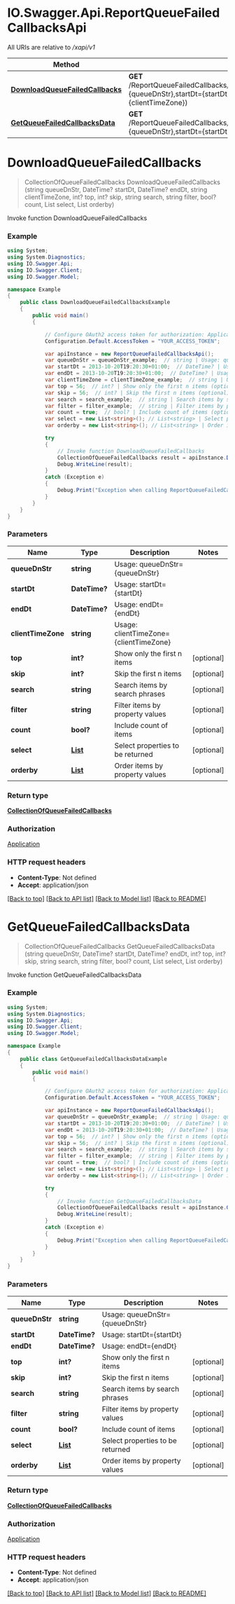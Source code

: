 # IO.Swagger.Api.ReportQueueFailedCallbacksApi

All URIs are relative to */xapi/v1*

Method | HTTP request | Description
------------- | ------------- | -------------
[**DownloadQueueFailedCallbacks**](ReportQueueFailedCallbacksApi.md#downloadqueuefailedcallbacks) | **GET** /ReportQueueFailedCallbacks/Pbx.DownloadQueueFailedCallbacks(queueDnStr&#x3D;{queueDnStr},startDt&#x3D;{startDt},endDt&#x3D;{endDt},clientTimeZone&#x3D;{clientTimeZone}) | Invoke function DownloadQueueFailedCallbacks
[**GetQueueFailedCallbacksData**](ReportQueueFailedCallbacksApi.md#getqueuefailedcallbacksdata) | **GET** /ReportQueueFailedCallbacks/Pbx.GetQueueFailedCallbacksData(queueDnStr&#x3D;{queueDnStr},startDt&#x3D;{startDt},endDt&#x3D;{endDt}) | Invoke function GetQueueFailedCallbacksData

<a name="downloadqueuefailedcallbacks"></a>
# **DownloadQueueFailedCallbacks**
> CollectionOfQueueFailedCallbacks DownloadQueueFailedCallbacks (string queueDnStr, DateTime? startDt, DateTime? endDt, string clientTimeZone, int? top, int? skip, string search, string filter, bool? count, List<string> select, List<string> orderby)

Invoke function DownloadQueueFailedCallbacks

### Example
```csharp
using System;
using System.Diagnostics;
using IO.Swagger.Api;
using IO.Swagger.Client;
using IO.Swagger.Model;

namespace Example
{
    public class DownloadQueueFailedCallbacksExample
    {
        public void main()
        {

            // Configure OAuth2 access token for authorization: Application
            Configuration.Default.AccessToken = "YOUR_ACCESS_TOKEN";

            var apiInstance = new ReportQueueFailedCallbacksApi();
            var queueDnStr = queueDnStr_example;  // string | Usage: queueDnStr={queueDnStr}
            var startDt = 2013-10-20T19:20:30+01:00;  // DateTime? | Usage: startDt={startDt}
            var endDt = 2013-10-20T19:20:30+01:00;  // DateTime? | Usage: endDt={endDt}
            var clientTimeZone = clientTimeZone_example;  // string | Usage: clientTimeZone={clientTimeZone}
            var top = 56;  // int? | Show only the first n items (optional) 
            var skip = 56;  // int? | Skip the first n items (optional) 
            var search = search_example;  // string | Search items by search phrases (optional) 
            var filter = filter_example;  // string | Filter items by property values (optional) 
            var count = true;  // bool? | Include count of items (optional) 
            var select = new List<string>(); // List<string> | Select properties to be returned (optional) 
            var orderby = new List<string>(); // List<string> | Order items by property values (optional) 

            try
            {
                // Invoke function DownloadQueueFailedCallbacks
                CollectionOfQueueFailedCallbacks result = apiInstance.DownloadQueueFailedCallbacks(queueDnStr, startDt, endDt, clientTimeZone, top, skip, search, filter, count, select, orderby);
                Debug.WriteLine(result);
            }
            catch (Exception e)
            {
                Debug.Print("Exception when calling ReportQueueFailedCallbacksApi.DownloadQueueFailedCallbacks: " + e.Message );
            }
        }
    }
}
```

### Parameters

Name | Type | Description  | Notes
------------- | ------------- | ------------- | -------------
 **queueDnStr** | **string**| Usage: queueDnStr&#x3D;{queueDnStr} | 
 **startDt** | **DateTime?**| Usage: startDt&#x3D;{startDt} | 
 **endDt** | **DateTime?**| Usage: endDt&#x3D;{endDt} | 
 **clientTimeZone** | **string**| Usage: clientTimeZone&#x3D;{clientTimeZone} | 
 **top** | **int?**| Show only the first n items | [optional] 
 **skip** | **int?**| Skip the first n items | [optional] 
 **search** | **string**| Search items by search phrases | [optional] 
 **filter** | **string**| Filter items by property values | [optional] 
 **count** | **bool?**| Include count of items | [optional] 
 **select** | [**List<string>**](string.md)| Select properties to be returned | [optional] 
 **orderby** | [**List<string>**](string.md)| Order items by property values | [optional] 

### Return type

[**CollectionOfQueueFailedCallbacks**](CollectionOfQueueFailedCallbacks.md)

### Authorization

[Application](../README.md#Application)

### HTTP request headers

 - **Content-Type**: Not defined
 - **Accept**: application/json

[[Back to top]](#) [[Back to API list]](../README.md#documentation-for-api-endpoints) [[Back to Model list]](../README.md#documentation-for-models) [[Back to README]](../README.md)

<a name="getqueuefailedcallbacksdata"></a>
# **GetQueueFailedCallbacksData**
> CollectionOfQueueFailedCallbacks GetQueueFailedCallbacksData (string queueDnStr, DateTime? startDt, DateTime? endDt, int? top, int? skip, string search, string filter, bool? count, List<string> select, List<string> orderby)

Invoke function GetQueueFailedCallbacksData

### Example
```csharp
using System;
using System.Diagnostics;
using IO.Swagger.Api;
using IO.Swagger.Client;
using IO.Swagger.Model;

namespace Example
{
    public class GetQueueFailedCallbacksDataExample
    {
        public void main()
        {

            // Configure OAuth2 access token for authorization: Application
            Configuration.Default.AccessToken = "YOUR_ACCESS_TOKEN";

            var apiInstance = new ReportQueueFailedCallbacksApi();
            var queueDnStr = queueDnStr_example;  // string | Usage: queueDnStr={queueDnStr}
            var startDt = 2013-10-20T19:20:30+01:00;  // DateTime? | Usage: startDt={startDt}
            var endDt = 2013-10-20T19:20:30+01:00;  // DateTime? | Usage: endDt={endDt}
            var top = 56;  // int? | Show only the first n items (optional) 
            var skip = 56;  // int? | Skip the first n items (optional) 
            var search = search_example;  // string | Search items by search phrases (optional) 
            var filter = filter_example;  // string | Filter items by property values (optional) 
            var count = true;  // bool? | Include count of items (optional) 
            var select = new List<string>(); // List<string> | Select properties to be returned (optional) 
            var orderby = new List<string>(); // List<string> | Order items by property values (optional) 

            try
            {
                // Invoke function GetQueueFailedCallbacksData
                CollectionOfQueueFailedCallbacks result = apiInstance.GetQueueFailedCallbacksData(queueDnStr, startDt, endDt, top, skip, search, filter, count, select, orderby);
                Debug.WriteLine(result);
            }
            catch (Exception e)
            {
                Debug.Print("Exception when calling ReportQueueFailedCallbacksApi.GetQueueFailedCallbacksData: " + e.Message );
            }
        }
    }
}
```

### Parameters

Name | Type | Description  | Notes
------------- | ------------- | ------------- | -------------
 **queueDnStr** | **string**| Usage: queueDnStr&#x3D;{queueDnStr} | 
 **startDt** | **DateTime?**| Usage: startDt&#x3D;{startDt} | 
 **endDt** | **DateTime?**| Usage: endDt&#x3D;{endDt} | 
 **top** | **int?**| Show only the first n items | [optional] 
 **skip** | **int?**| Skip the first n items | [optional] 
 **search** | **string**| Search items by search phrases | [optional] 
 **filter** | **string**| Filter items by property values | [optional] 
 **count** | **bool?**| Include count of items | [optional] 
 **select** | [**List<string>**](string.md)| Select properties to be returned | [optional] 
 **orderby** | [**List<string>**](string.md)| Order items by property values | [optional] 

### Return type

[**CollectionOfQueueFailedCallbacks**](CollectionOfQueueFailedCallbacks.md)

### Authorization

[Application](../README.md#Application)

### HTTP request headers

 - **Content-Type**: Not defined
 - **Accept**: application/json

[[Back to top]](#) [[Back to API list]](../README.md#documentation-for-api-endpoints) [[Back to Model list]](../README.md#documentation-for-models) [[Back to README]](../README.md)

